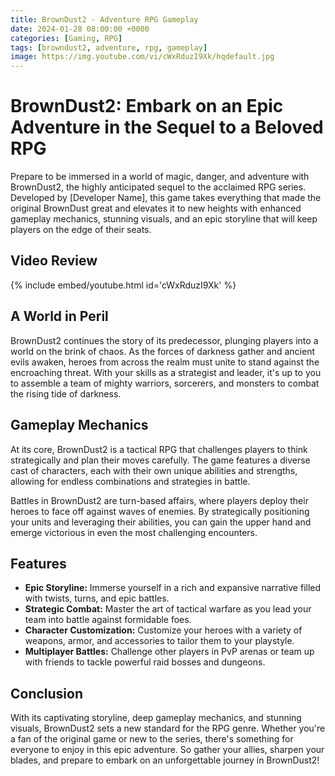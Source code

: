 ```yaml
---
title: BrownDust2 - Adventure RPG Gameplay
date: 2024-01-28 08:00:00 +0000
categories: [Gaming, RPG]
tags: [browndust2, adventure, rpg, gameplay]
image: https://img.youtube.com/vi/cWxRduzI9Xk/hqdefault.jpg
---
```


# BrownDust2: Embark on an Epic Adventure in the Sequel to a Beloved RPG

Prepare to be immersed in a world of magic, danger, and adventure with BrownDust2, the highly anticipated sequel to the acclaimed RPG series. Developed by [Developer Name], this game takes everything that made the original BrownDust great and elevates it to new heights with enhanced gameplay mechanics, stunning visuals, and an epic storyline that will keep players on the edge of their seats.

## Video Review

{% include embed/youtube.html id='cWxRduzI9Xk' %}

## A World in Peril

BrownDust2 continues the story of its predecessor, plunging players into a world on the brink of chaos. As the forces of darkness gather and ancient evils awaken, heroes from across the realm must unite to stand against the encroaching threat. With your skills as a strategist and leader, it's up to you to assemble a team of mighty warriors, sorcerers, and monsters to combat the rising tide of darkness.

## Gameplay Mechanics

At its core, BrownDust2 is a tactical RPG that challenges players to think strategically and plan their moves carefully. The game features a diverse cast of characters, each with their own unique abilities and strengths, allowing for endless combinations and strategies in battle.

Battles in BrownDust2 are turn-based affairs, where players deploy their heroes to face off against waves of enemies. By strategically positioning your units and leveraging their abilities, you can gain the upper hand and emerge victorious in even the most challenging encounters.

## Features

- **Epic Storyline:** Immerse yourself in a rich and expansive narrative filled with twists, turns, and epic battles.
- **Strategic Combat:** Master the art of tactical warfare as you lead your team into battle against formidable foes.
- **Character Customization:** Customize your heroes with a variety of weapons, armor, and accessories to tailor them to your playstyle.
- **Multiplayer Battles:** Challenge other players in PvP arenas or team up with friends to tackle powerful raid bosses and dungeons.

## Conclusion

With its captivating storyline, deep gameplay mechanics, and stunning visuals, BrownDust2 sets a new standard for the RPG genre. Whether you're a fan of the original game or new to the series, there's something for everyone to enjoy in this epic adventure. So gather your allies, sharpen your blades, and prepare to embark on an unforgettable journey in BrownDust2!
